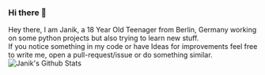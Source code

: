 <!---
![Profile views](https://gpvc.arturio.dev/Janik6882)
-->
### Hi there 👋

Hey there, I am Janik, a 18 Year Old Teenager from Berlin, Germany working on some python projects but also trying to learn new stuff. <br/>
If you notice something in my code or have Ideas for improvements feel free to write me, open a pull-request/issue or do something similar.
<img
align="left"
alt="Janik's Github Stats"
src="https://github-readme-stats.vercel.app/api?username=janik6882&show_icons=true&hide_border=true"
/>

[//]: # (uvzwl)
